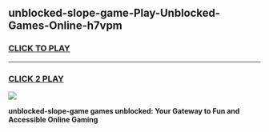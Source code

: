 
## unblocked-slope-game-Play-Unblocked-Games-Online-h7vpm
<h3>
<a href="https://premium76.site?title=unblocked-slope-game&ref=25A">CLICK TO PLAY</a></h3>
<hr>

<h3>
<a href="https://premium76.site?title=unblocked-slope-game&ref=25A">CLICK 2 PLAY</a>
  
</h3>

<a href="https://premium76.site?title=unblocked-slope-game&ref=25A"><img src="https://clearcache.store/games.png"></a>


**unblocked-slope-game games unblocked: Your Gateway to Fun and Accessible Online Gaming**
